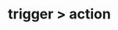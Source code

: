 ---
title: trigger > action
redirect_to: https://ucfopen.github.io/Obojobo-Docs/releases/v3.3.2/developers/obo_nodes/action
---